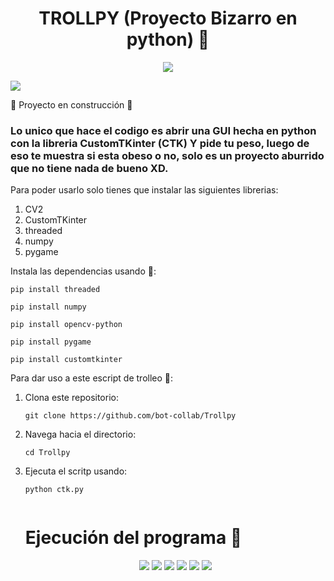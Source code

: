 <h1 align="center">TROLLPY (Proyecto Bizarro en python) 🤡</h1>


<p align="center">
  <img src="https://www.meme-arsenal.com/memes/bd536d4123e64d0bd263642ffd5c59a4.jpg"> 
  
</p>
<p align="left">
  <img src="https://img.shields.io/badge/STATUS-EN%20DESAROLLO-green"> 
</p>

:construction: Proyecto en construcción :construction:

### Lo unico que hace el codigo es abrir una GUI hecha en python con la libreria **CustomTKinter (CTK)** Y pide tu peso, luego de eso te muestra si esta obeso o no, solo es un proyecto aburrido que no tiene nada de bueno XD.
Para poder usarlo solo tienes que instalar las siguientes librerias:
<ol>
<li>CV2</li>
<li>CustomTKinter</li>
<li>threaded</li>
<li>numpy</li>
<li>pygame</li>
</ol
<p>Instala las dependencias usando  🐍:</p>

<pre><code>pip install threaded
</code></pre>
<pre><code>pip install numpy 
</code></pre>
<pre><code>pip install opencv-python
</code></pre>
<pre><code>pip install pygame
</code></pre>
<pre><code>pip install customtkinter
</code></pre>
<p>Para dar uso a este escript de trolleo 🤑:</p>
<ol>
<li>Clona este repositorio: </li>
  <pre><code>git clone https://github.com/bot-collab/Trollpy
</code></pre>
<li>Navega hacia el directorio:</li>
   <pre><code>cd Trollpy
</code></pre>
<li>Ejecuta el scritp usando:</li>
   <pre><code>python ctk.py
    </code></pre>
<h1>Ejecución del programa 🧨</h1>
<p align="center">
  <img src="https://github.com/user-attachments/assets/730369e8-df7d-4aa6-8dab-22aac252003e">
  <img src="https://github.com/user-attachments/assets/3c66c1a0-3775-44aa-9e6a-b9496745dd43">
  <img src="https://github.com/user-attachments/assets/79d58ac4-5df9-4634-98b9-77e89c69be64">
  <img src="https://github.com/user-attachments/assets/1750dce3-42ff-4118-8e50-4c13dadf3398">
  <img src="https://github.com/user-attachments/assets/22359fe5-35d6-4965-8be1-7cea6ef58bb3">
  <img src="https://github.com/user-attachments/assets/66081ff1-0b86-4112-a62c-74a03896da21">
</p>
